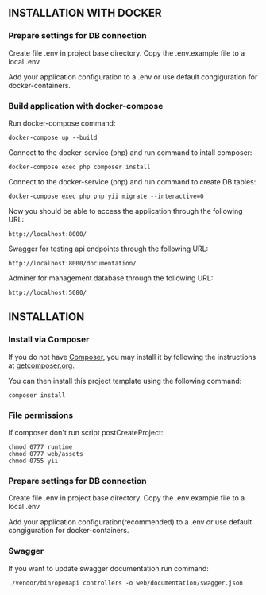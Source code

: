 INSTALLATION WITH DOCKER
------------

### Prepare settings for DB connection 

Create file .env in project base directory. Copy the .env.example file to a local .env

Add your application configuration to a .env or use default congiguration for docker-containers.

### Build application with docker-compose 

Run docker-compose command:

~~~
docker-compose up --build
~~~

Connect to the docker-service (php) and run command to intall composer:

~~~
docker-compose exec php composer install
~~~

Connect to the docker-service (php) and run command to create DB tables:

~~~
docker-compose exec php php yii migrate --interactive=0
~~~

Now you should be able to access the application through the following URL:

~~~
http://localhost:8000/
~~~

Swagger for testing api endpoints through the following URL:

~~~
http://localhost:8000/documentation/
~~~

Adminer for management database through the following URL:

~~~
http://localhost:5080/
~~~


INSTALLATION 
------------

### Install via Composer

If you do not have [Composer](http://getcomposer.org/), you may install it by following the instructions
at [getcomposer.org](http://getcomposer.org/doc/00-intro.md#installation-nix).

You can then install this project template using the following command:

~~~
composer install
~~~

### File permissions

If composer don't run script postCreateProject:

~~~
chmod 0777 runtime
chmod 0777 web/assets
chmod 0755 yii
~~~

### Prepare settings for DB connection 

Create file .env in project base directory. Copy the .env.example file to a local .env

Add your application configuration(recommended) to a .env or use default congiguration for docker-containers.


### Swagger

If you want to update swagger documentation run command:

~~~
./vendor/bin/openapi controllers -o web/documentation/swagger.json
~~~
